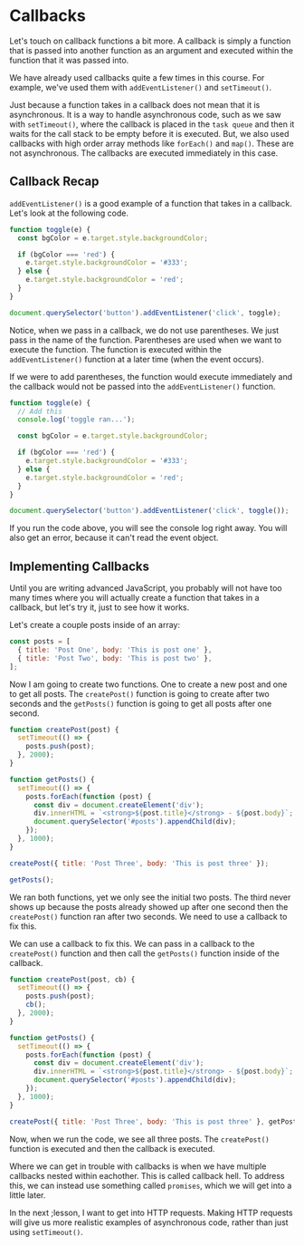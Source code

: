 # Callbacks

Let's touch on callback functions a bit more. A callback is simply a function that is passed into another function as an argument and executed within the function that it was passed into.

We have already used callbacks quite a few times in this course. For example, we've used them with `addEventListener()` and `setTimeout()`.

Just because a function takes in a callback does not mean that it is asynchronous. It is a way to handle asynchronous code, such as we saw with `setTimeout()`, where the callback is placed in the `task queue` and then it waits for the call stack to be empty before it is executed. But, we also used callbacks with high order array methods like `forEach()` and `map()`. These are not asynchronous. The callbacks are executed immediately in this case.

## Callback Recap

`addEventListener()` is a good example of a function that takes in a callback. Let's look at the following code.

```js
function toggle(e) {
  const bgColor = e.target.style.backgroundColor;

  if (bgColor === 'red') {
    e.target.style.backgroundColor = '#333';
  } else {
    e.target.style.backgroundColor = 'red';
  }
}

document.querySelector('button').addEventListener('click', toggle);
```

Notice, when we pass in a callback, we do not use parentheses. We just pass in the name of the function. Parentheses are used when we want to execute the function. The function is executed within the `addEventListener()` function at a later time (when the event occurs).

If we were to add parentheses, the function would execute immediately and the callback would not be passed into the `addEventListener()` function.

```js
function toggle(e) {
  // Add this
  console.log('toggle ran...');

  const bgColor = e.target.style.backgroundColor;

  if (bgColor === 'red') {
    e.target.style.backgroundColor = '#333';
  } else {
    e.target.style.backgroundColor = 'red';
  }
}

document.querySelector('button').addEventListener('click', toggle());
```

If you run the code above, you will see the console log right away. You will also get an error, because it can't read the event object.

## Implementing Callbacks

Until you are writing advanced JavaScript, you probably will not have too many times where you will actually create a function that takes in a callback, but let's try it, just to see how it works.

Let's create a couple posts inside of an array:

```js
const posts = [
  { title: 'Post One', body: 'This is post one' },
  { title: 'Post Two', body: 'This is post two' },
];
```

Now I am going to create two functions. One to create a new post and one to get all posts. The `createPost()` function is going to create after two seconds and the `getPosts()` function is going to get all posts after one second.

```js
function createPost(post) {
  setTimeout(() => {
    posts.push(post);
  }, 2000);
}

function getPosts() {
  setTimeout(() => {
    posts.forEach(function (post) {
      const div = document.createElement('div');
      div.innerHTML = `<strong>${post.title}</strong> - ${post.body}`;
      document.querySelector('#posts').appendChild(div);
    });
  }, 1000);
}

createPost({ title: 'Post Three', body: 'This is post three' });

getPosts();
```

We ran both functions, yet we only see the initial two posts. The third never shows up because the posts already showed up after one second then the `createPost()` function ran after two seconds. We need to use a callback to fix this.

We can use a callback to fix this. We can pass in a callback to the `createPost()` function and then call the `getPosts()` function inside of the callback.

```js
function createPost(post, cb) {
  setTimeout(() => {
    posts.push(post);
    cb();
  }, 2000);
}

function getPosts() {
  setTimeout(() => {
    posts.forEach(function (post) {
      const div = document.createElement('div');
      div.innerHTML = `<strong>${post.title}</strong> - ${post.body}`;
      document.querySelector('#posts').appendChild(div);
    });
  }, 1000);
}

createPost({ title: 'Post Three', body: 'This is post three' }, getPosts);
```

Now, when we run the code, we see all three posts. The `createPost()` function is executed and then the callback is executed.

Where we can get in trouble with callbacks is when we have multiple callbacks nested within eachother. This is called callback hell. To address this, we can instead use something called `promises`, which we will get into a little later.

In the next ;lesson, I want to get into HTTP requests. Making HTTP requests will give us more realistic examples of asynchronous code, rather than just using `setTimeout()`.
